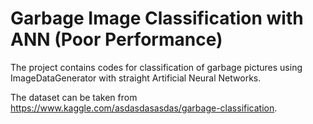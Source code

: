 # Garbage Image Classification with ANN (Poor Performance)

The project contains codes for classification of garbage pictures using ImageDataGenerator with straight Artificial Neural Networks.

The dataset can be taken from https://www.kaggle.com/asdasdasasdas/garbage-classification.
